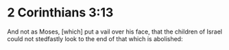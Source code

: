 # 2 Corinthians 3:13

And not as Moses, [which] put a vail over his face, that the children of Israel could not stedfastly look to the end of that which is abolished: